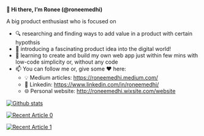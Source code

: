 **👋 Hi there, I’m Ronee (@roneemedhi)**

A big product enthusiast who is focused on 

- 🔍 researching and finding ways to add value in a product with certain hypothsis
- 👀 introducing a fascinating product idea into the digital world!
- 🌱 learning to create and build my own web app just within few mins with low-code simplicity or, without any code
- 📫 You can follow me or, give some ♥ here:
  - 💡 Medium articles: https://roneemedhi.medium.com/ 
  - 🏢 Linkedin: https://www.linkedin.com/in/roneemedhi/
  - 🌐 Personal website: http://roneemedhi.wixsite.com/website
  
[![Github stats](https://github-readme-stats.vercel.app/api?username=roneemedhi&count_private=true&show_icons=true&theme=radical&hide_rank=false)](https://github.com/roneemedhi/)

<a target="_blank" href="https://github-readme-medium-recent-article.vercel.app/medium/@roneemedhi/0"><img src="https://github-readme-medium-recent-article.vercel.app/medium/@roneemedhi/0" alt="Recent Article 0">
  
<a target="_blank" href="https://github-readme-medium-recent-article.vercel.app/medium/@roneemedhi/1"><img src="https://github-readme-medium-recent-article.vercel.app/medium/@roneemedhi/1" alt="Recent Article 1">
  

<!---
roneemedhi/roneemedhi is a ✨ special ✨ repository because its `README.md` (this file) appears on your GitHub profile.
You can click the Preview link to take a look at your changes.
--->
